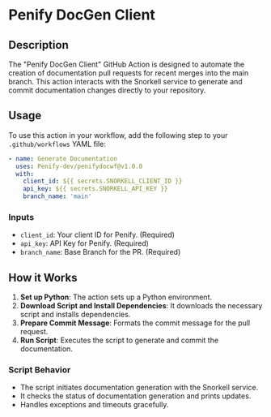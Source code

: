 
# Penify DocGen Client

## Description

The "Penify DocGen Client" GitHub Action is designed to automate the creation of documentation pull requests for recent merges into the main branch. This action interacts with the Snorkell service to generate and commit documentation changes directly to your repository.

## Usage

To use this action in your workflow, add the following step to your `.github/workflows` YAML file:

```yaml
- name: Generate Documentation
  uses: Penify-dev/penifydocwf@v1.0.0
  with:
    client_id: ${{ secrets.SNORKELL_CLIENT_ID }}
    api_key: ${{ secrets.SNORKELL_API_KEY }}
    branch_name: 'main'
```

### Inputs

- `client_id`: Your client ID for Penify. (Required)
- `api_key`: API Key for Penify. (Required)
- `branch_name`: Base Branch for the PR. (Required)

## How it Works

1. **Set up Python**: The action sets up a Python environment.
2. **Download Script and Install Dependencies**: It downloads the necessary script and installs dependencies.
3. **Prepare Commit Message**: Formats the commit message for the pull request.
4. **Run Script**: Executes the script to generate and commit the documentation.

### Script Behavior

- The script initiates documentation generation with the Snorkell service.
- It checks the status of documentation generation and prints updates.
- Handles exceptions and timeouts gracefully.
